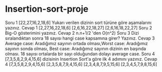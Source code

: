 # Insertion-sort-proje
Soru 1
[22,27,16,2,18,6]
Yukarı verilen dizinin sort türüne göre aşamalarını yazınız.
Cevap 1
[2,27,16,22,18,6]
[2,6,16,22,18,27]
[2,6,16,18,22,27]
Soru 2
Big-O gösterimini yazınız.
Cevap 2
n.n+1/2 'den O(n^2)
Soru 3
Dizi sıralandıktan sonra 18 sayısı hangi case kapsamına girer? Yazınız.
Cevap 3
Average case: Aradığımız sayının ortada olması,Worst case: Aradığımız sayının sonda olması, Best case: Aradığımız sayının dizinin en başında olması.
18 sayısı ortalarda bir sayı olduğundan dolayı average case.
Soru 4
[7,3,5,8,2,9,4,15,6] dizisinin Insertion Sort'a göre ilk 4 adımını yazınız.
Cevap 4
[7,3,5,8,2,9,4,15,6]
[2,3,5,8,7,9,4,15,6]
[2,3,4,8,7,9,5,15,6]
[2,3,4,5,7,9,8,15,6]
